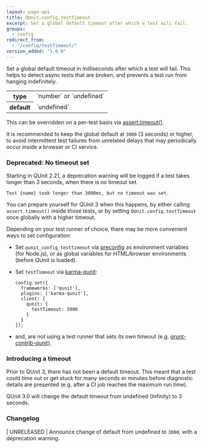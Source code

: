 ```yaml
---
layout: page-api
title: QUnit.config.testTimeout
excerpt: Set a global default timeout after which a test will fail.
groups:
  - config
redirect_from:
  - "/config/testTimeout/"
version_added: "1.0.0"
---
```


Set a global default timeout in milliseconds after which a test will fail. This helps to detect async tests that are broken, and prevents a test run from hanging indefinitely.

<table>
<tr>
  <th>type</th>
  <td markdown="span">`number` or `undefined`</td>
</tr>
<tr>
  <th>default</th>
  <td markdown="span">`undefined`</td>
</tr>
</table>

This can be overridden on a per-test basis via [assert.timeout()](../assert/timeout.md).

It is recommended to keep the global default at `3000` (3 seconds) or higher, to avoid intermittent test failures from unrelated delays that may periodically occur inside a browser or CI service.

### Deprecated: No timeout set

Starting in QUnit 2.21, a deprecation warning will be logged if a test takes longer than 3 seconds, when there is no timeout set.

```
Test {name} took longer than 3000ms, but no timeout was set.
```

You can prepare yourself for QUnit 3 when this happens, by either calling `assert.timeout()` inside those tests, or by setting `QUnit.config.testTimeout` once globally with a higher timeout.

Depending on your test runner of choice, there may be more convenient ways to set configuration:

* Set `qunit_config_testtimeout` via [preconfig](../config/index.md) as environment variables (for Node.js), or as global variables for HTML/browser environments (before QUnit is loaded).
* Set `testTimeout` via [karma-qunit](https://github.com/karma-runner/karma-qunit/#readme):
  ```
  config.set({
    frameworks: ['qunit'],
    plugins: ['karma-qunit'],
    client: {
      qunit: {
        testTimeout: 5000
      }
    }
  });
  ```

* and, are not using a test runner that sets its own timeout (e.g. [grunt-contrib-qunit](https://github.com/gruntjs/grunt-contrib-qunit)),

### Introducing a timeout

Prior to QUnit 3, there has not been a default timeout. This meant that a test could time out or get stuck for many seconds or minutes before diagnostic details are presented (e.g. after a CI job reaches the maximum run time).

QUnit 3.0 will change the default timeout from undefined (Infinity) to 3 seconds.

### Changelog

| UNRELEASED | Announce change of default from undefined to `3000`, with a deprecation warning.
